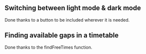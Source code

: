 
## Switching between light mode & dark mode
Done thanks to a button to be included wherever it is needed.

## Finding available gaps in a timetable
Done thanks to the findFreeTimes function.
